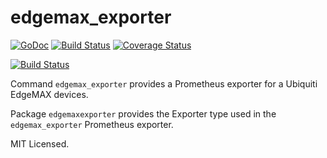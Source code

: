 edgemax_exporter
================

[![GoDoc](http://godoc.org/github.com/mdlayher/edgemax_exporter?status.svg)](http://godoc.org/github.com/mdlayher/edgemax_exporter) [![Build Status](https://travis-ci.org/mdlayher/edgemax_exporter.svg?branch=master)](https://travis-ci.org/mdlayher/edgemax_exporter) [![Coverage Status](https://coveralls.io/repos/mdlayher/edgemax_exporter/badge.svg?branch=master)](https://coveralls.io/r/mdlayher/edgemax_exporter?branch=master)

[![Build Status](https://cloud.drone.io/api/badges/charlieegan3/edgemax_exporter/status.svg)](https://cloud.drone.io/charlieegan3/edgemax_exporter)

Command `edgemax_exporter` provides a Prometheus exporter for a Ubiquiti EdgeMAX
devices.

Package `edgemaxexporter` provides the Exporter type used in the `edgemax_exporter`
Prometheus exporter.

MIT Licensed.
